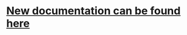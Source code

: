 # [New documentation can be found here](https://github.com/fantasycalendar/FoundryVTT-Sequencer/wiki)
